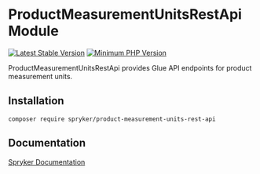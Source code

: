 # ProductMeasurementUnitsRestApi Module
[![Latest Stable Version](https://poser.pugx.org/spryker/product-measurement-units-rest-api/v/stable.svg)](https://packagist.org/packages/spryker/product-measurement-units-rest-api)
[![Minimum PHP Version](https://img.shields.io/badge/php-%3E%3D%208.2-8892BF.svg)](https://php.net/)

ProductMeasurementUnitsRestApi provides Glue API endpoints for product measurement units.

## Installation

```
composer require spryker/product-measurement-units-rest-api
```

## Documentation

[Spryker Documentation](https://docs.spryker.com)
